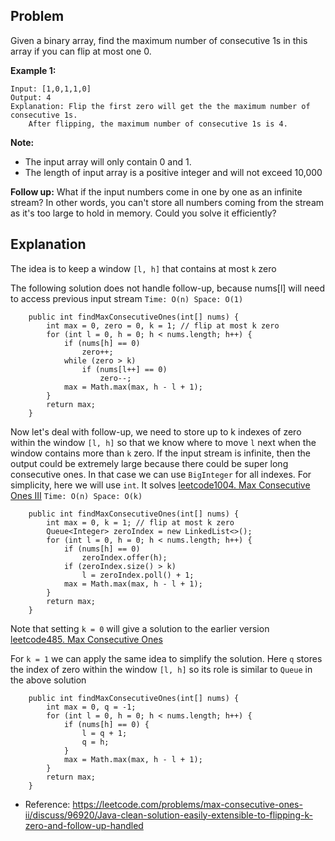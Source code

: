 ## Problem
Given a binary array, find the maximum number of consecutive 1s in this array if you can flip at most one 0.

<strong>Example 1:</strong>
```
Input: [1,0,1,1,0]
Output: 4
Explanation: Flip the first zero will get the the maximum number of consecutive 1s.
    After flipping, the maximum number of consecutive 1s is 4.
```

<strong>Note:</strong>
- The input array will only contain 0 and 1.
- The length of input array is a positive integer and will not exceed 10,000

<strong>Follow up:</strong>
What if the input numbers come in one by one as an infinite stream? In other words, you can't store all numbers 
coming from the stream as it's too large to hold in memory. Could you solve it efficiently?

## Explanation
The idea is to keep a window ```[l, h]``` that contains at most ```k``` zero

The following solution does not handle follow-up, because nums[l] will need to access previous input stream
```Time: O(n) Space: O(1)```
```
    public int findMaxConsecutiveOnes(int[] nums) {
        int max = 0, zero = 0, k = 1; // flip at most k zero
        for (int l = 0, h = 0; h < nums.length; h++) {
            if (nums[h] == 0)                                           
                zero++;
            while (zero > k)
                if (nums[l++] == 0)
                    zero--;                                     
            max = Math.max(max, h - l + 1);
        }                                                               
        return max;             
    }
```
Now let's deal with follow-up, we need to store up to k indexes of zero within the window ```[l, h]``` so that we 
know where to move ```l``` next when the window contains more than ```k``` zero. If the input stream is infinite, 
then the output could be extremely large because there could be super long consecutive ones. In that case we can 
use ```BigInteger``` for all indexes. For simplicity, here we will use ```int```. It solves  <a href='https://leetcode.com/problems/max-consecutive-ones-iii/'>leetcode1004. Max Consecutive Ones III</a>
```Time: O(n) Space: O(k)```
```
    public int findMaxConsecutiveOnes(int[] nums) {                 
        int max = 0, k = 1; // flip at most k zero
        Queue<Integer> zeroIndex = new LinkedList<>(); 
        for (int l = 0, h = 0; h < nums.length; h++) {
            if (nums[h] == 0)
                zeroIndex.offer(h);
            if (zeroIndex.size() > k)                                   
                l = zeroIndex.poll() + 1;
            max = Math.max(max, h - l + 1);
        }
        return max;                     
    }
```    
Note that setting ```k = 0``` will give a solution to the earlier version <a href='https://leetcode.com/problems/max-consecutive-ones/'>leetcode485. Max Consecutive Ones</a>

For ```k = 1``` we can apply the same idea to simplify the solution. Here ```q``` stores the index of zero within the 
window ```[l, h]``` so its role is similar to ```Queue``` in the above solution
```
    public int findMaxConsecutiveOnes(int[] nums) {
        int max = 0, q = -1;
        for (int l = 0, h = 0; h < nums.length; h++) {
            if (nums[h] == 0) {
                l = q + 1;
                q = h;
            }
            max = Math.max(max, h - l + 1);
        }                                                               
        return max;             
    }
```    
- Reference: https://leetcode.com/problems/max-consecutive-ones-ii/discuss/96920/Java-clean-solution-easily-extensible-to-flipping-k-zero-and-follow-up-handled
